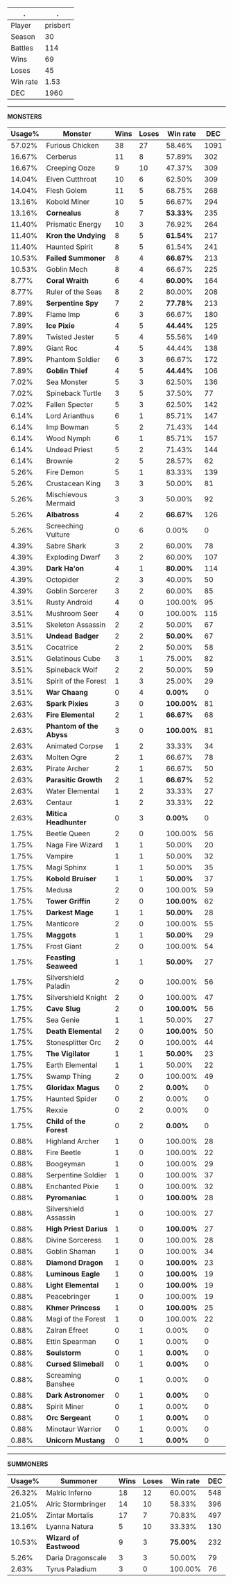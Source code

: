 .|.
|-|-
Player|prisbert
Season|30
Battles|114
Wins|69
Loses|45
Win rate|1.53
DEC|1960

---
**MONSTERS**

Usage%|Monster|Wins|Loses|Win rate|DEC|
-|-|-|-|-|-|
57.02%|Furious Chicken|38|27|58.46%|1091|
16.67%|Cerberus|11|8|57.89%|302|
16.67%|Creeping Ooze|9|10|47.37%|309|
14.04%|Elven Cutthroat|10|6|62.50%|309|
14.04%|Flesh Golem|11|5|68.75%|268|
13.16%|Kobold Miner|10|5|66.67%|294|
13.16%|**Cornealus**|8|7|**53.33%**|235|
11.40%|Prismatic Energy|10|3|76.92%|264|
11.40%|**Kron the Undying**|8|5|**61.54%**|217|
11.40%|Haunted Spirit|8|5|61.54%|241|
10.53%|**Failed Summoner**|8|4|**66.67%**|213|
10.53%|Goblin Mech|8|4|66.67%|225|
8.77%|**Coral Wraith**|6|4|**60.00%**|164|
8.77%|Ruler of the Seas|8|2|80.00%|208|
7.89%|**Serpentine Spy**|7|2|**77.78%**|213|
7.89%|Flame Imp|6|3|66.67%|180|
7.89%|**Ice Pixie**|4|5|**44.44%**|125|
7.89%|Twisted Jester|5|4|55.56%|149|
7.89%|Giant Roc|4|5|44.44%|138|
7.89%|Phantom Soldier|6|3|66.67%|172|
7.89%|**Goblin Thief**|4|5|**44.44%**|106|
7.02%|Sea Monster|5|3|62.50%|136|
7.02%|Spineback Turtle|3|5|37.50%|77|
7.02%|Fallen Specter|5|3|62.50%|142|
6.14%|Lord Arianthus|6|1|85.71%|147|
6.14%|Imp Bowman|5|2|71.43%|144|
6.14%|Wood Nymph|6|1|85.71%|157|
6.14%|Undead Priest|5|2|71.43%|144|
6.14%|Brownie|2|5|28.57%|62|
5.26%|Fire Demon|5|1|83.33%|139|
5.26%|Crustacean King|3|3|50.00%|81|
5.26%|Mischievous Mermaid|3|3|50.00%|92|
5.26%|**Albatross**|4|2|**66.67%**|126|
5.26%|Screeching Vulture|0|6|0.00%|0|
4.39%|Sabre Shark|3|2|60.00%|78|
4.39%|Exploding Dwarf|3|2|60.00%|107|
4.39%|**Dark Ha'on**|4|1|**80.00%**|114|
4.39%|Octopider|2|3|40.00%|50|
4.39%|Goblin Sorcerer|3|2|60.00%|85|
3.51%|Rusty Android|4|0|100.00%|95|
3.51%|Mushroom Seer|4|0|100.00%|115|
3.51%|Skeleton Assassin|2|2|50.00%|67|
3.51%|**Undead Badger**|2|2|**50.00%**|67|
3.51%|Cocatrice|2|2|50.00%|58|
3.51%|Gelatinous Cube|3|1|75.00%|82|
3.51%|Spineback Wolf|2|2|50.00%|59|
3.51%|Spirit of the Forest|1|3|25.00%|29|
3.51%|**War Chaang**|0|4|**0.00%**|0|
2.63%|**Spark Pixies**|3|0|**100.00%**|81|
2.63%|**Fire Elemental**|2|1|**66.67%**|68|
2.63%|**Phantom of the Abyss**|3|0|**100.00%**|81|
2.63%|Animated Corpse|1|2|33.33%|34|
2.63%|Molten Ogre|2|1|66.67%|78|
2.63%|Pirate Archer|2|1|66.67%|50|
2.63%|**Parasitic Growth**|2|1|**66.67%**|52|
2.63%|Water Elemental|1|2|33.33%|27|
2.63%|Centaur|1|2|33.33%|22|
2.63%|**Mitica Headhunter**|0|3|**0.00%**|0|
1.75%|Beetle Queen|2|0|100.00%|56|
1.75%|Naga Fire Wizard|1|1|50.00%|20|
1.75%|Vampire|1|1|50.00%|32|
1.75%|Magi Sphinx|1|1|50.00%|35|
1.75%|**Kobold Bruiser**|1|1|**50.00%**|37|
1.75%|Medusa|2|0|100.00%|59|
1.75%|**Tower Griffin**|2|0|**100.00%**|62|
1.75%|**Darkest Mage**|1|1|**50.00%**|28|
1.75%|Manticore|2|0|100.00%|55|
1.75%|**Maggots**|1|1|**50.00%**|29|
1.75%|Frost Giant|2|0|100.00%|54|
1.75%|**Feasting Seaweed**|1|1|**50.00%**|27|
1.75%|Silvershield Paladin|2|0|100.00%|56|
1.75%|Silvershield Knight|2|0|100.00%|47|
1.75%|**Cave Slug**|2|0|**100.00%**|56|
1.75%|Sea Genie|1|1|50.00%|27|
1.75%|**Death Elemental**|2|0|**100.00%**|50|
1.75%|Stonesplitter Orc|2|0|100.00%|44|
1.75%|**The Vigilator**|1|1|**50.00%**|23|
1.75%|Earth Elemental|1|1|50.00%|22|
1.75%|Swamp Thing|2|0|100.00%|49|
1.75%|**Gloridax Magus**|0|2|**0.00%**|0|
1.75%|Haunted Spider|0|2|0.00%|0|
1.75%|Rexxie|0|2|0.00%|0|
1.75%|**Child of the Forest**|0|2|**0.00%**|0|
0.88%|Highland Archer|1|0|100.00%|28|
0.88%|Fire Beetle|1|0|100.00%|22|
0.88%|Boogeyman|1|0|100.00%|29|
0.88%|Serpentine Soldier|1|0|100.00%|37|
0.88%|Enchanted Pixie|1|0|100.00%|32|
0.88%|**Pyromaniac**|1|0|**100.00%**|28|
0.88%|Silvershield Assassin|1|0|100.00%|27|
0.88%|**High Priest Darius**|1|0|**100.00%**|27|
0.88%|Divine Sorceress|1|0|100.00%|28|
0.88%|Goblin Shaman|1|0|100.00%|34|
0.88%|**Diamond Dragon**|1|0|**100.00%**|23|
0.88%|**Luminous Eagle**|1|0|**100.00%**|19|
0.88%|**Light Elemental**|1|0|**100.00%**|19|
0.88%|Peacebringer|1|0|100.00%|19|
0.88%|**Khmer Princess**|1|0|**100.00%**|25|
0.88%|Magi of the Forest|1|0|100.00%|22|
0.88%|Zalran Efreet|0|1|0.00%|0|
0.88%|Ettin Spearman|0|1|0.00%|0|
0.88%|**Soulstorm**|0|1|**0.00%**|0|
0.88%|**Cursed Slimeball**|0|1|**0.00%**|0|
0.88%|Screaming Banshee|0|1|0.00%|0|
0.88%|**Dark Astronomer**|0|1|**0.00%**|0|
0.88%|Spirit Miner|0|1|0.00%|0|
0.88%|**Orc Sergeant**|0|1|**0.00%**|0|
0.88%|Minotaur Warrior|0|1|0.00%|0|
0.88%|**Unicorn Mustang**|0|1|**0.00%**|0|

---
**SUMMONERS**

Usage%|Summoner|Wins|Loses|Win rate|DEC|
-|-|-|-|-|-|
26.32%|Malric Inferno|18|12|60.00%|548|
21.05%|Alric Stormbringer|14|10|58.33%|396|
21.05%|Zintar Mortalis|17|7|70.83%|497|
13.16%|Lyanna Natura|5|10|33.33%|130|
10.53%|**Wizard of Eastwood**|9|3|**75.00%**|232|
5.26%|Daria Dragonscale|3|3|50.00%|79|
2.63%|Tyrus Paladium|3|0|100.00%|76|
